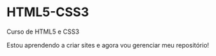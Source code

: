 # HTML5-CSS3
 Curso de HTML5 e CSS3 

Estou aprendendo a criar sites e agora vou gerenciar meu repositório!